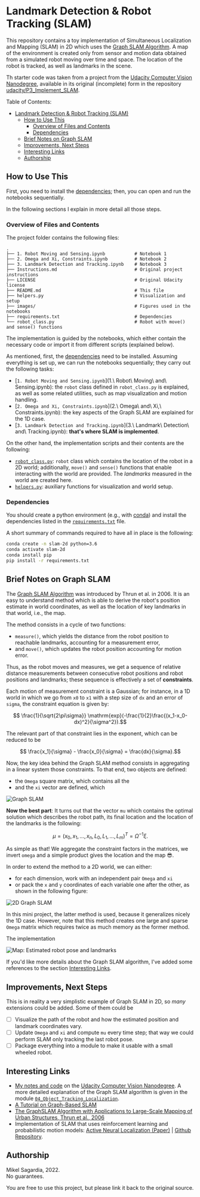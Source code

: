 # Landmark Detection & Robot Tracking (SLAM)

This repository contains a toy implementation of Simultaneous Localization and Mapping (SLAM) in 2D which uses the [Graph SLAM Algorithm](http://robots.stanford.edu/papers/thrun.graphslam.pdf). A map of the environment is created only from sensor and motion data obtained from a simulated robot moving over time and space. The location of the robot is tracked, as well as landmarks in the scene.

Th starter code was taken from a project from the [Udacity Computer Vision Nanodegree](https://www.udacity.com/course/computer-vision-nanodegree--nd891), available in its original (incomplete) form in the repository [udacity/P3_Implement_SLAM](https://github.com/udacity/P3_Implement_SLAM).

Table of Contents:

- [Landmark Detection & Robot Tracking (SLAM)](#landmark-detection--robot-tracking-slam)
  - [How to Use This](#how-to-use-this)
    - [Overview of Files and Contents](#overview-of-files-and-contents)
    - [Dependencies](#dependencies)
  - [Brief Notes on Graph SLAM](#brief-notes-on-graph-slam)
  - [Improvements, Next Steps](#improvements-next-steps)
  - [Interesting Links](#interesting-links)
  - [Authorship](#authorship)

## How to Use This

First, you need to install the [dependencies](#dependencies); then, you can open and run the notebooks sequentially.

In the following sections I explain in more detail all those steps.

### Overview of Files and Contents

The project folder contains the following files:

```
.
├── 1. Robot Moving and Sensing.ipynb           # Notebook 1
├── 2. Omega and Xi, Constraints.ipynb          # Notebook 2
├── 3. Landmark Detection and Tracking.ipynb    # Notebook 3
├── Instructions.md                             # Original project instructions
├── LICENSE                                     # Original Udacity license
├── README.md                                   # This file
├── helpers.py                                  # Visualization and setup
├── images/                                     # Figures used in the notebooks
├── requirements.txt                            # Dependencies
└── robot_class.py                              # Robot with move() and sense() functions
```

The implementation is guided by the notebooks, which either contain the necessary code or import it from different scripts (explained below).

As mentioned, first, the [dependencies](#dependencies) need to be installed. Assuming everything is set up, we can run the notebooks sequentially; they carry out the following tasks:

- [`1. Robot Moving and Sensing.ipynb`](1.\ Robot\ Moving\ and\ Sensing.ipynb): the `robot` class defined in `robot_class.py` is explained, as well as some related utilities, such as map visualization and motion handling.
- [`2. Omega and Xi, Constraints.ipynb`](2.\ Omega\ and\ Xi,\ Constraints.ipynb): the key aspects of the Graph SLAM are explained for the 1D case.
- [`3. Landmark Detection and Tracking.ipynb`](3.\ Landmark\ Detection\ and\ Tracking.ipynb): **that's where SLAM is implemented**.

On the other hand, the implementation scripts and their contents are the following:

- [`robot_class.py`](robot_class.py): `robot` class which contains the location of the robot in a 2D world; additionally, `move()` and `sense()` functions that enable interacting with the world are provided. The *landmarks* measured in the world are created here.
- [`helpers.py`](helpers.py): auxiliary functions for visualization and world setup.

### Dependencies

You should create a python environment (e.g., with [conda](https://docs.conda.io/en/latest/)) and install the dependencies listed in the [`requirements.txt`](requirements.txt) file.

A short summary of commands required to have all in place is the following:

```bash
conda create -n slam-2d python=3.6
conda activate slam-2d
conda install pip
pip install -r requirements.txt
```

## Brief Notes on Graph SLAM

The [Graph SLAM Algorithm](http://robots.stanford.edu/papers/thrun.graphslam.pdf) was introduced by Thrun et al. in 2006. It is an easy to understand method which is able to derive the robot's position estimate in world coordinates, as well as the location of key landmarks in that world, i.e., the map.

The method consists in a cycle of two functions:

- `measure()`, which yields the distance from the robot position to reachable landmarks, accounting for a measurement error,
- and `move()`, which updates the robot position accounting for motion error.

Thus, as the robot moves and measures, we get a sequence of relative distance measurements between consecutive robot positions and robot positions and landmarks; these sequence is effectively a set of **constraints**.

Each motion of measurement constraint is a Gaussian; for instance, in a 1D world in which we go from `x0` to `x1` with a step size of `dx` and an error of `sigma`, the constraint equation is given by:

$$ \frac{1}{\sqrt{2\pi\sigma}} \mathrm{exp}(-\frac{1}{2}\frac{(x_1-x_0-dx)^2}{\sigma^2}).$$

The relevant part of that constraint lies in the exponent, which can be reduced to be

$$ \frac{x_1}{\sigma} - \frac{x_0}{\sigma} = \frac{dx}{\sigma}.$$

Now, the key idea behind the Graph SLAM method consists in aggregating in a linear system those constraints. To that end, two objects are defined:

- the `Omega` square matrix, which contains all the  
- and the `xi` vector are defined, which 


![Graph SLAM](./images/motion_constraint.png)

**Now the best part**: It turns out that the vector `mu` which contains the optimal solution which describes the robot path, its final location and the location of the landmarks is the following:

$$ \mu = (x_0, x_1, \dots, x_n, L_0, L_1, \dots, L_m)^{T} = \Omega^{-1}\xi.$$

As simple as that! We aggregate the constraint factors in the matrices, we invert `omega` and a simple product gives the location and the map :sunglasses:.

In order to extend the method to a 2D world, we can either:

- for each dimension, work with an independent pair `Omega` and `xi`
- or pack the `x` and `y` coordinates of each variable one after the other, as shown in the following figure: 

![2D Graph SLAM](./images/constraints2D.png)

In this mini project, the latter method is used, because it generalizes nicely the 1D case. However, note that this method creates one large and sparse `Omega` matrix which requires twice as much memory as the former method.

The implementation

![Map: Estimated robot pose and landmarks](./images/robot_world.png)

If you'd like more details about the Graph SLAM algorithm, I've added some references to the section [Interesting Links](#Interesting-Links).

## Improvements, Next Steps

This is in reality a very simplistic example of Graph SLAM in 2D, so *many* extensions could be added. Some of them could be

- [ ] Visualize the path of the robot and how the estimated position and landmark coordinates vary.
- [ ] Update `Omega` and `xi` and compute `mu` every time step; that way we could perform SLAM only tracking the last robot pose.
- [ ] Package everything into a module to make it usable with a small wheeled robot.

## Interesting Links

- [My notes and code](https://github.com/mxagar/computer_vision_udacity) on the [Udacity Computer Vision Nanodegree](https://www.udacity.com/course/computer-vision-nanodegree--nd891). A more detailed explanation of the Graph SLAM algorithm is given in the module [`04_Object_Tracking_Localization`](https://github.com/mxagar/computer_vision_udacity/blob/main/04_Object_Tracking_Localization/CVND_Object_Tracking_Localization.md).
- [A Tutorial on Graph-Based SLAM](http://ais.informatik.uni-freiburg.de/teaching/ws11/robotics2/pdfs/ls-slam-tutorial.pdf)
- [The GraphSLAM Algorithm with Applications to Large-Scale Mapping of Urban Structures, Thrun et al., 2006](http://robots.stanford.edu/papers/thrun.graphslam.pdf)
- Implementation of SLAM that uses reinforcement learning and probabilistic motion models: [Active Neural Localization (Paper)](https://arxiv.org/abs/1801.08214) | [Github Repository](https://github.com/devendrachaplot/Neural-Localization).

## Authorship

Mikel Sagardia, 2022.  
No guarantees.

You are free to use this project, but please link it back to the original source.
